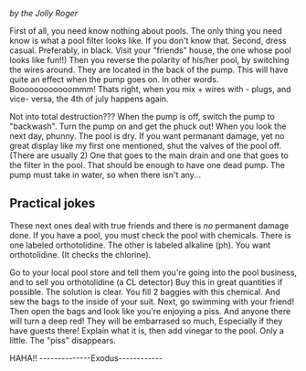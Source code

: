 _by the Jolly Roger_

First of all, you need know nothing about pools.  The only thing
you need know is what a pool filter looks like.  If you don't know that.
Second, dress casual.  Preferably, in black.  Visit your
"friends" house, the one whose pool looks like fun!!)  Then you
reverse the polarity of his/her pool, by switching the wires around.
They are located in the back of the pump. This will have quite an
effect when the pump goes on.  In other words. Boooooooooooommm!
Thats right, when you mix + wires with - plugs, and vice- versa, the
4th of july happens again.

Not into total destruction??? When the pump is off, switch the
pump to "backwash".  Turn the pump on and get the phuck out!  When you
look the next day, phunny.  The pool is dry.  If you want permanant
damage, yet no great display like my first one mentioned, shut the
valves of the pool off. (There are usually 2)  One that goes to the
main drain and one that goes to the filter in the pool.  That should
be enough to have one dead pump.  The pump must take in water, so when
there isn't any...

## Practical jokes

These next ones deal with true friends and
there is *no* permanent damage done.  If you have a pool, you must
check the pool with chemicals.  There is one labeled orthotolidine.
The other is labeled alkaline (ph).  You want orthotolidine. (It
checks the chlorine). 

Go to your local pool store and tell them you're going into the pool
business, and to sell you orthotolidine (a
CL detector)   Buy this in great quantities if possible.  The solution
is clear.  You fill 2 baggies with this chemical.  And sew the bags to
the inside of your suit.  Next, go swimming with your friend!  
Then open the bags and look like you're enjoying a piss.  And anyone
there will turn a deep red!  They will be embarrased so much,
Especially if they have guests there! Explain what it is, then add
vinegar to the pool.  Only a little.  The "piss" disappears.

HAHA!!          --------------Exodus------------

